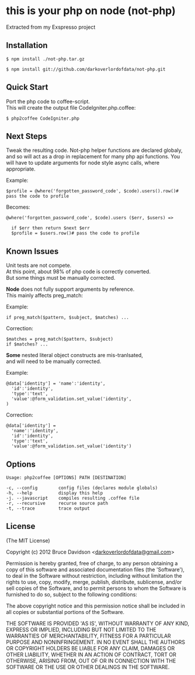 # this is your php on node (not-php)

Extracted from my Exspresso project

## Installation

    $ npm install ./not-php.tar.gz

    $ npm install git://github.com/darkoverlordofdata/not-php.git

## Quick Start

  Port the php code to coffee-script. <br />
  This will create the output file CodeIgniter.php.coffee: <br />

    $ php2coffee CodeIgniter.php


## Next Steps

  Tweak the resulting code. Not-php helper functions are declared globaly, <br />
  and so will act as a drop in replacement for many php api functions. You <br />
  will have to update arguments for node style async calls, where appropriate.

Example:

    $profile = @where('forgotten_password_code', $code).users().row()# pass the code to profile

Becomes:

    @where('forgotten_password_code', $code).users ($err, $users) =>

      if $err then return $next $err
      $profile = $users.row()# pass the code to profile


## Known Issues

  Unit tests are not compete. <br />
  At this point, about 98% of php code is correctly converted. <br />
  But some things must be manually corrected. <br />

  <strong>Node</strong> does not fully support arguments by reference. <br >
  This mainly affects preg_match:

  Example:

    if preg_match($pattern, $subject, $matches) ...

  Correction:

    $matches = preg_match($pattern, $subject)
    if $matches? ...

  <strong>Some</strong> nested literal object constructs are mis-tranlsated, <br />
  and will need to be manually corrected. <br />

  Example:

    @data['identity'] = 'name':'identity',
      'id':'identity',
      'type':'text',
      'value':@form_validation.set_value('identity',
    )

  Correction:

    @data['identity'] =
      'name':'identity',
      'id':'identity',
      'type':'text',
      'value':@form_validation.set_value('identity')

## Options

    Usage: php2coffee [OPTIONS] PATH [DESTINATION]

    -c, --config        config files (declares module globals)
    -h, --help          display this help
    -j. --javascript    compiles resulting .coffee file
    -r, --recursive     recurse source path
    -t, --trace         trace output

## License

(The MIT License)

Copyright (c) 2012 Bruce Davidson &lt;darkoverlordofdata@gmail.com&gt;

Permission is hereby granted, free of charge, to any person obtaining
a copy of this software and associated documentation files (the
'Software'), to deal in the Software without restriction, including
without limitation the rights to use, copy, modify, merge, publish,
distribute, sublicense, and/or sell copies of the Software, and to
permit persons to whom the Software is furnished to do so, subject to
the following conditions:

The above copyright notice and this permission notice shall be
included in all copies or substantial portions of the Software.

THE SOFTWARE IS PROVIDED 'AS IS', WITHOUT WARRANTY OF ANY KIND,
EXPRESS OR IMPLIED, INCLUDING BUT NOT LIMITED TO THE WARRANTIES OF
MERCHANTABILITY, FITNESS FOR A PARTICULAR PURPOSE AND NONINFRINGEMENT.
IN NO EVENT SHALL THE AUTHORS OR COPYRIGHT HOLDERS BE LIABLE FOR ANY
CLAIM, DAMAGES OR OTHER LIABILITY, WHETHER IN AN ACTION OF CONTRACT,
TORT OR OTHERWISE, ARISING FROM, OUT OF OR IN CONNECTION WITH THE
SOFTWARE OR THE USE OR OTHER DEALINGS IN THE SOFTWARE.
